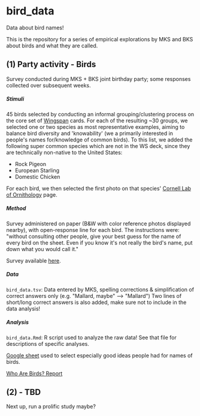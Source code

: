 # bird_data
Data about bird names!

This is the repository for a series of empirical explorations by MKS and BKS about birds and what they are called. 

## (1) Party activity - Birds

Survey conducted during MKS + BKS joint birthday party; some responses collected over subsequent weeks.

##### Stimuli 

45 birds selected by conducting an informal grouping/clustering process on the core set of [Wingspan](https://stonemaiergames.com/games/wingspan/) cards. For each of the resulting ~30 groups, we selected one or two species as most representative examples, aiming to balance bird diversity and 'knowability' (we a primarily interested in people's names for/knowledge of common birds).  To this list, we added the following super common species which are not in the WS deck, since they are technically non-native to the United States:

* Rock Pigeon
* European Starling
* Domestic Chicken

For each bird, we then selected the first photo on that species' [Cornell Lab of Ornithology](https://www.birds.cornell.edu/) page.

##### Method

Survey administered on paper (B&W with color reference photos displayed nearby), with open-response line for each bird.  The instructions were: "without consulting other people, give your best guess for the name of every bird on the sheet. Even if you know it's not really the bird's name, put down what you would call it."

Survey available [here](https://docs.google.com/document/d/1K_GfLpS-JbVSd9DlX0YtBkTXxo-8M8PKtRsBUlxttTg/edit).

##### Data

`bird_data.tsv`: Data entered by MKS, spelling corrections & simplification of correct answers only (e.g. "Mallard,  maybe" --> "Mallard")
Two lines of short/long correct answers is also added, make sure not to include in the data analysis!

##### Analysis

`bird_data.Rmd`: R script used to analyze the raw data! See that file for descriptions of specific analyses.

[Google sheet](https://docs.google.com/spreadsheets/d/1ACGSQiWlWi2bF5oPHHNWBAwMSD3BWkk2vVyyXf_T8og/edit#gid=0) used to select especially good ideas people had for names of birds.

[Who Are Birds? Report](https://docs.google.com/document/d/1W6VQeQG5nPc9Ee5lx76hglUZsY_bo-uDkZ7gI6gc7Cg/edit?usp=sharing)

## (2) - TBD

Next up, run a prolific study maybe?
